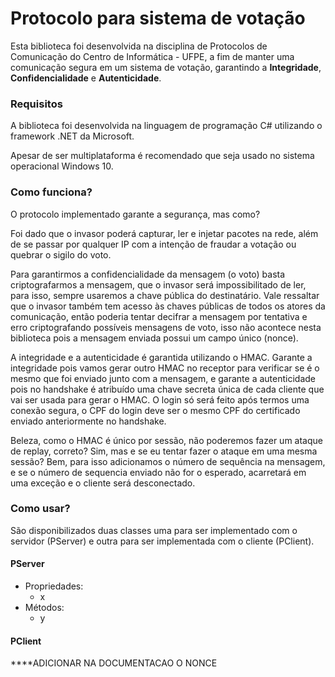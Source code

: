 # Protocolo para sistema de votação

Esta biblioteca foi desenvolvida na disciplina de Protocolos de Comunicação do Centro de Informática - UFPE, a fim de manter uma comunicação segura em um sistema de votação, garantindo a **Integridade**, **Confidencialidade** e **Autenticidade**.

### Requisitos

A biblioteca foi desenvolvida na linguagem de programação C# utilizando o framework .NET da Microsoft.

Apesar de ser multiplataforma é recomendado que seja usado no sistema operacional Windows 10.

### Como funciona?

O protocolo implementado garante a segurança, mas como?

Foi dado que o invasor poderá capturar, ler e injetar pacotes na rede, além de se passar por qualquer IP com a intenção de fraudar a votação ou quebrar o sigilo do voto.

Para garantirmos a confidencialidade da mensagem (o voto) basta criptografarmos a mensagem, que o invasor será impossibilitado de ler, para isso, sempre usaremos a chave pública do destinatário. Vale ressaltar que o invasor também tem acesso às chaves públicas de todos os atores da comunicação, então poderia tentar decifrar a mensagem por tentativa e erro criptografando possíveis mensagens de voto, isso não acontece nesta biblioteca pois a mensagem enviada possui um campo único (nonce). 

A integridade e a autenticidade é garantida utilizando o HMAC. Garante a integridade pois vamos gerar outro HMAC no receptor para verificar se é o mesmo que foi enviado junto com a mensagem, e garante a autenticidade pois no handshake é atribuído uma chave secreta única de cada cliente que vai ser usada para gerar o HMAC. O login só será feito após termos uma conexão segura, o CPF do login deve ser o mesmo CPF do certificado enviado anteriormente no handshake.

Beleza, como o HMAC é único por sessão, não poderemos fazer um ataque de replay, correto? Sim, mas e se eu tentar fazer o ataque em uma mesma sessão? Bem, para isso adicionamos o número de sequência na mensagem, e se o número de sequencia enviado não for o esperado, acarretará em uma exceção e o cliente será desconectado.

### Como usar?

São disponibilizados duas classes uma para ser implementado com o servidor (PServer) e outra para ser implementada com o cliente (PClient).

#### PServer

- Propriedades:
  - x
- Métodos:
  - y

#### PClient

****ADICIONAR NA DOCUMENTACAO O NONCE

### 



